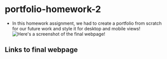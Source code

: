 # portfolio-homework-2

* In this homework assignment, we had to create a portfolio from scratch for our future work and style it for desktop and mobile views! 
![Here's a screenshot of the final webpage!](./assets/images/jacobnelson_bootcamp_homework_portfolio-homework-2_index.html.png)

## Links to final webpage


